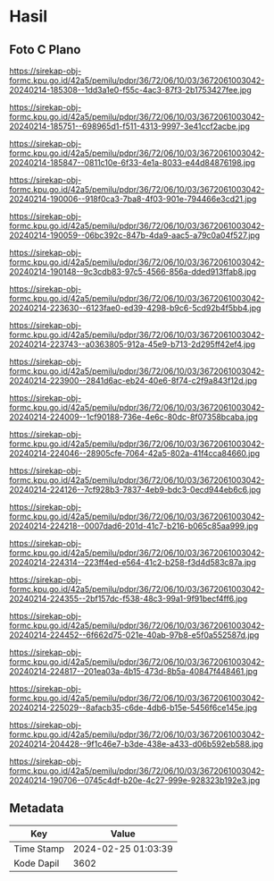 # Hasil

## Foto C Plano

https://sirekap-obj-formc.kpu.go.id/42a5/pemilu/pdpr/36/72/06/10/03/3672061003042-20240214-185308--1dd3a1e0-f55c-4ac3-87f3-2b1753427fee.jpg

https://sirekap-obj-formc.kpu.go.id/42a5/pemilu/pdpr/36/72/06/10/03/3672061003042-20240214-185751--698965d1-f511-4313-9997-3e41ccf2acbe.jpg

https://sirekap-obj-formc.kpu.go.id/42a5/pemilu/pdpr/36/72/06/10/03/3672061003042-20240214-185847--0811c10e-6f33-4e1a-8033-e44d84876198.jpg

https://sirekap-obj-formc.kpu.go.id/42a5/pemilu/pdpr/36/72/06/10/03/3672061003042-20240214-190006--918f0ca3-7ba8-4f03-901e-794466e3cd21.jpg

https://sirekap-obj-formc.kpu.go.id/42a5/pemilu/pdpr/36/72/06/10/03/3672061003042-20240214-190059--06bc392c-847b-4da9-aac5-a79c0a04f527.jpg

https://sirekap-obj-formc.kpu.go.id/42a5/pemilu/pdpr/36/72/06/10/03/3672061003042-20240214-190148--9c3cdb83-97c5-4566-856a-dded913ffab8.jpg

https://sirekap-obj-formc.kpu.go.id/42a5/pemilu/pdpr/36/72/06/10/03/3672061003042-20240214-223630--6123fae0-ed39-4298-b9c6-5cd92b4f5bb4.jpg

https://sirekap-obj-formc.kpu.go.id/42a5/pemilu/pdpr/36/72/06/10/03/3672061003042-20240214-223743--a0363805-912a-45e9-b713-2d295ff42ef4.jpg

https://sirekap-obj-formc.kpu.go.id/42a5/pemilu/pdpr/36/72/06/10/03/3672061003042-20240214-223900--2841d6ac-eb24-40e6-8f74-c2f9a843f12d.jpg

https://sirekap-obj-formc.kpu.go.id/42a5/pemilu/pdpr/36/72/06/10/03/3672061003042-20240214-224009--1cf90188-736e-4e6c-80dc-8f07358bcaba.jpg

https://sirekap-obj-formc.kpu.go.id/42a5/pemilu/pdpr/36/72/06/10/03/3672061003042-20240214-224046--28905cfe-7064-42a5-802a-41f4cca84660.jpg

https://sirekap-obj-formc.kpu.go.id/42a5/pemilu/pdpr/36/72/06/10/03/3672061003042-20240214-224126--7cf928b3-7837-4eb9-bdc3-0ecd944eb6c6.jpg

https://sirekap-obj-formc.kpu.go.id/42a5/pemilu/pdpr/36/72/06/10/03/3672061003042-20240214-224218--0007dad6-201d-41c7-b216-b065c85aa999.jpg

https://sirekap-obj-formc.kpu.go.id/42a5/pemilu/pdpr/36/72/06/10/03/3672061003042-20240214-224314--223ff4ed-e564-41c2-b258-f3d4d583c87a.jpg

https://sirekap-obj-formc.kpu.go.id/42a5/pemilu/pdpr/36/72/06/10/03/3672061003042-20240214-224355--2bf157dc-f538-48c3-99a1-9f91becf4ff6.jpg

https://sirekap-obj-formc.kpu.go.id/42a5/pemilu/pdpr/36/72/06/10/03/3672061003042-20240214-224452--6f662d75-021e-40ab-97b8-e5f0a552587d.jpg

https://sirekap-obj-formc.kpu.go.id/42a5/pemilu/pdpr/36/72/06/10/03/3672061003042-20240214-224817--201ea03a-4b15-473d-8b5a-40847f448461.jpg

https://sirekap-obj-formc.kpu.go.id/42a5/pemilu/pdpr/36/72/06/10/03/3672061003042-20240214-225029--8afacb35-c6de-4db6-b15e-5456f6ce145e.jpg

https://sirekap-obj-formc.kpu.go.id/42a5/pemilu/pdpr/36/72/06/10/03/3672061003042-20240214-204428--9f1c46e7-b3de-438e-a433-d06b592eb588.jpg

https://sirekap-obj-formc.kpu.go.id/42a5/pemilu/pdpr/36/72/06/10/03/3672061003042-20240214-190706--0745c4df-b20e-4c27-999e-928323b192e3.jpg


## Metadata

| Key        | Value               |
| ---------- | ------------------- |
| Time Stamp | 2024-02-25 01:03:39 |
| Kode Dapil | 3602                |



